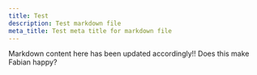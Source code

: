 ```yaml
---
title: Test
description: Test markdown file
meta_title: Test meta title for markdown file
---
```


Markdown content here has been updated accordingly!!
 Does this make Fabian happy?
